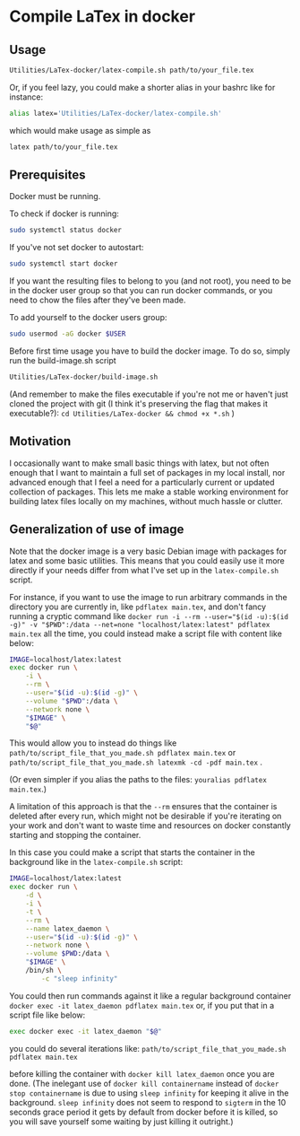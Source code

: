 # Compile LaTex in docker

## Usage

```sh
Utilities/LaTex-docker/latex-compile.sh path/to/your_file.tex
```

Or, if you feel lazy, you could make a shorter alias in your bashrc like for instance:

```bash
alias latex='Utilities/LaTex-docker/latex-compile.sh'
```

which would make usage as simple as

```sh
latex path/to/your_file.tex
```

## Prerequisites

Docker must be running.

To check if docker is running:

```sh
sudo systemctl status docker
```

If you've not set docker to autostart:

```sh
sudo systemctl start docker
```

If you want the resulting files to belong to you (and not root), you need to be in the docker user group so that you can run docker commands, or you need to chow the files after they've been made.

To add yourself to the docker users group:

```sh
sudo usermod -aG docker $USER
```

Before first time usage you have to build the docker image.
To do so, simply run the build-image.sh script

```sh
Utilities/LaTex-docker/build-image.sh
```

(And remember to make the files executable if you're not me or haven't just cloned the project with git (I think it's preserving the flag that makes it executable?):
`cd Utilities/LaTex-docker && chmod +x *.sh`
)

## Motivation

I occasionally want to make small basic things with latex, but not often enough that I want to maintain a full set of packages in my local install, nor advanced enough that I feel a need for a particularly current or updated collection of packages.
This lets me make a stable working environment for building latex files locally on my machines, without much hassle or clutter.

## Generalization of use of image

Note that the docker image is a very basic Debian image with packages for latex and some basic utilities.
This means that you could easily use it more directly if your needs differ from what I've set up in the `latex-compile.sh` script.

For instance, if you want to use the image to run arbitrary commands in the directory you are currently in, like `pdflatex main.tex`, and don't fancy running a cryptic command like
`docker run -i --rm --user="$(id -u):$(id -g)" -v "$PWD":/data --net=none "localhost/latex:latest" pdflatex main.tex`
all the time, you could instead make a script file with content like below:

```sh
IMAGE=localhost/latex:latest
exec docker run \
    -i \
    --rm \
    --user="$(id -u):$(id -g)" \
    --volume "$PWD":/data \
    --network none \
    "$IMAGE" \
    "$@"
```

This would allow you to instead do things like
`path/to/script_file_that_you_made.sh pdflatex main.tex`
or
`path/to/script_file_that_you_made.sh latexmk -cd -pdf main.tex`
.

(Or even simpler if you alias the paths to the files: `youralias pdflatex main.tex`.)

A limitation of this approach is that the `--rm` ensures that the container is deleted after every run, which might not be desirable if you're iterating on your work and don't want to waste time and resources on docker constantly starting and stopping the container.

In this case you could make a script that starts the container in the background like in the `latex-compile.sh` script:

```sh
IMAGE=localhost/latex:latest
exec docker run \
    -d \
    -i \
    -t \
    --rm \
    --name latex_daemon \
    --user="$(id -u):$(id -g)" \
    --network none \
    --volume $PWD:/data \
    "$IMAGE" \
    /bin/sh \
        -c "sleep infinity"
```

You could then run commands against it like a regular background container
`docker exec -it latex_daemon pdflatex main.tex`
or, if you put that in a script file like below:

```sh
exec docker exec -it latex_daemon "$@"
```

you could do several iterations like:
`path/to/script_file_that_you_made.sh pdflatex main.tex`

before killing the container with
`docker kill latex_daemon`
once you are done.
(The inelegant use of `docker kill containername` instead of `docker stop containername` is due to using `sleep infinity` for keeping it alive in the background.
`sleep infinity` does not seem to respond to `sigterm` in the 10 seconds grace period it gets by default from docker before it is killed, so you will save yourself some waiting by just killing it outright.)
